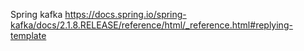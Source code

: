 Spring kafka
https://docs.spring.io/spring-kafka/docs/2.1.8.RELEASE/reference/html/_reference.html#replying-template
